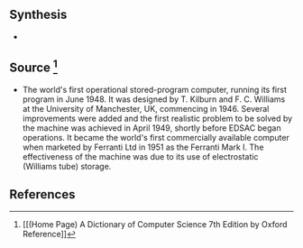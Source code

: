 ## Synthesis
- 
## Source [^1]
- The world's first operational stored-program computer, running its first program in June 1948. It was designed by T. Kilburn and F. C. Williams at the University of Manchester, UK, commencing in 1946. Several improvements were added and the first realistic problem to be solved by the machine was achieved in April 1949, shortly before EDSAC began operations. It became the world's first commercially available computer when marketed by Ferranti Ltd in 1951 as the Ferranti Mark I. The effectiveness of the machine was due to its use of electrostatic (Williams tube) storage.
## References

[^1]: [[(Home Page) A Dictionary of Computer Science 7th Edition by Oxford Reference]]